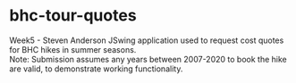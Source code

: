 # bhc-tour-quotes
Week5 - Steven Anderson
JSwing application used to request cost quotes for BHC hikes in summer seasons.  
Note: Submission assumes any years between 2007-2020 to book the hike are valid, to demonstrate working functionality.
